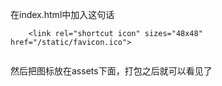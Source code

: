 在index.html中加入这句话

```
    <link rel="shortcut icon" sizes="48x48" href="/static/favicon.ico">


```

然后把图标放在assets下面，打包之后就可以看见了